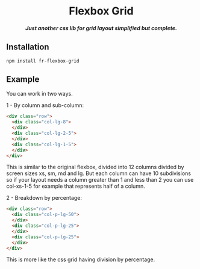 <h1 align="center">Flexbox Grid</h1>

<h5 align="center">Just another css lib for grid layout simplified but complete.</h5>

## Installation

```npm install fr-flexbox-grid```

## Example

You can work in two ways.

1 - By column and sub-column:

```html
<div class="row">
  <div class="col-lg-8">
  </div>
  <div class="col-lg-2-5">
  </div>
  <div class="col-lg-1-5">
  </div>
</div>
```

This is similar to the original flexbox, divided into 12 columns divided by screen sizes xs, sm, md and lg. But each column can have 10 subdivisions so if your layout needs a column greater than 1 and less than 2 you can use col-xs-1-5 for example that represents half of a column.

2 - Breakdown by percentage: 

```html
<div class="row">
  <div class="col-p-lg-50">
  </div>
  <div class="col-p-lg-25">
  </div>
  <div class="col-p-lg-25">
  </div>
</div>
```

This is more like the css grid having division by percentage.
